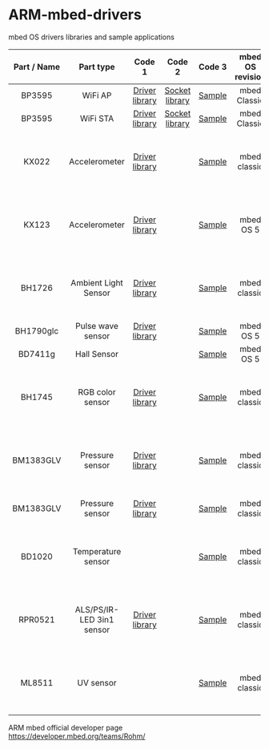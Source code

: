 # ARM-mbed-drivers
mbed OS drivers libraries and sample applications

| Part / Name | Part type | Code 1 | Code 2 | Code 3 | mbed OS revision | HAL | Reference HW Platform | Bus |
|:-------------:|:-------------:|:-------------:|:-------------:|:-------------:|:-------------:|:-------------:|:-------------:|:-------------:|
| BP3595 | WiFi AP | [Driver library](https://developer.mbed.org/teams/Rohm/code/WlanBP3595AP/) |  [Socket library](https://developer.mbed.org/teams/Rohm/code/GR-PEACH_WlanBP3595AP/) | [Sample](https://developer.mbed.org/teams/Rohm/code/GR-PEACH_WlanBP3595AP_sample/) | mbed Classic | | GR-Peach | Ethernet |
| BP3595 | WiFi STA | [Driver library](https://developer.mbed.org/teams/Rohm/code/WlanBP3595STA/) |  [Socket library](https://developer.mbed.org/teams/Rohm/code/GR-PEACH_WlanBP3595STA/) | [Sample](https://developer.mbed.org/teams/Rohm/code/GR-PEACH_WlanBP3595STA_sample/) | mbed Classic | | GR-Peach | Ethernet |
| KX022 | Accelerometer | [Driver library](https://developer.mbed.org/teams/Rohm/code/KX022/) | | [Sample](https://developer.mbed.org/teams/Rohm/code/KX022_Hello/) | mbed classic | | GR-PEACH, FRDM-K22, FRDM-K64 | I2C |
| KX123 | Accelerometer | [Driver library](https://developer.mbed.org/teams/Rohm/code/kionix-kx123-driver/) | | [Sample](https://developer.mbed.org/teams/Rohm/code/kionix-kx123-hello/) | mbed OS 5 | Register Writer | GR-PEACH, FRDM-K22, FRDM-K64 | I2C |
| BH1726 | Ambient Light Sensor | [Driver library](https://developer.mbed.org/teams/Rohm/code/rohm-bh1726/) | | [Sample](https://developer.mbed.org/teams/Rohm/code/rohm-bh1726-hello/) | mbed classic | rohm- sensor-hal | GR-PEACH, FRDM-K22, FRDM-K64 | I2C |
| BH1790glc | Pulse wave sensor | [Driver library](https://os.mbed.com/teams/Rohm/code/rohm-bh1790glc-driver/) | | [Sample](https://os.mbed.com/teams/Rohm/code/rohm-bh1790glc-hello/) | mbed OS 5 | Register Writer | GR-PEACH | I2C |
| BD7411g | Hall Sensor | | | [Sample](https://developer.mbed.org/teams/Rohm/code/rohm-bd7411g-hello/) | mbed OS 5 | | GR-PEACH | Digital ON/OFF |
| BH1745 | RGB color sensor | [Driver library](https://developer.mbed.org/teams/Rohm/code/rohm-bh1745/) | | [Sample](https://developer.mbed.org/teams/Rohm/code/rohm-bh1745-hello/) | mbed classic | rohm- sensor-hal | GR-PEACH, FRDM-K22, FRDM-K64 | I2C |
| BM1383GLV | Pressure sensor | [Driver library](https://developer.mbed.org/teams/Rohm/code/BM1383GLV/) | | [Sample](https://developer.mbed.org/teams/Rohm/code/BM1383GLV_Hello/) | mbed classic | | GR-PEACH, FRDM-K22, FRDM-K64 | I2C |
| BM1383GLV | Pressure sensor | [Driver library](https://developer.mbed.org/teams/Rohm/code/rohm-bm1383-glv/) | | [Sample](https://developer.mbed.org/teams/Rohm/code/rohm-bm1383-hello-mbedclassic/) | mbed classic | rohm- sensor-hal | GR-PEACH | I2C |
| BD1020 | Temperature sensor | | | [Sample](https://developer.mbed.org/teams/Rohm/code/BD1020HFV_Hello/) | mbed classic | | GR-PEACH, FRDM-K22, FRDM-K64 | Analog |
| RPR0521 | ALS/PS/IR-LED 3in1 sensor | [Driver library](https://developer.mbed.org/teams/Rohm/code/rohm-rpr0521/) | | [Sample](https://developer.mbed.org/teams/Rohm/code/rohm-rpr0521-hello/) | mbed classic | rohm- sensor-hal | GR-PEACH, FRDM-K22, FRDM-K64 | I2C |
| ML8511 | UV sensor | | | [Sample](https://developer.mbed.org/teams/Rohm/code/rohm-ml8511-hello/) | mbed classic | | GR-PEACH, FRDM-K22, FRDM-K64 | Analog |

ARM mbed official developer page https://developer.mbed.org/teams/Rohm/
